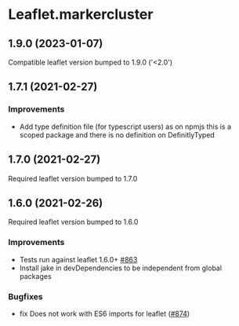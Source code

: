 Leaflet.markercluster
=====================

## 1.9.0 (2023-01-07)

Compatible leaflet version bumped to 1.9.0 ('<2.0')


## 1.7.1 (2021-02-27)

### Improvements

 * Add type definition file (for typescript users) as on npmjs this is a scoped package and there is no definition on DefinitlyTyped


## 1.7.0 (2021-02-27)

Required leaflet version bumped to 1.7.0


## 1.6.0 (2021-02-26)

Required leaflet version bumped to 1.6.0

### Improvements

 * Tests run against leaflet 1.6.0+ [#863](https://github.com/Leaflet/Leaflet.markercluster/issues/863)
 * Install jake in devDependencies to be independent from global packages

### Bugfixes

 * fix Does not work with ES6 imports for leaflet ([#874](https://github.com/Leaflet/Leaflet.markercluster/issues/874))
